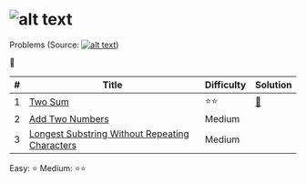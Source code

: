![alt text](https://raw.githubusercontent.com/lvncnt/Leetcode-OJ/master/Logo/logo.png "Logo")
========
Problems (Source: [![alt text](https://raw.githubusercontent.com/lvncnt/Leetcode-OJ/master/Logo/LeetCodeLogo.png "Leetcode")][0]) 

:key:

| #                 | Title           | Difficulty   | Solution 
| :-------------:   |-------------    | -----|  ----- 
| 1                 | [Two Sum][1]               | :star::star:  | [:key:][1a]
| 2                 | [Add Two Numbers][2]        |  Medium  
| 3                 | [Longest Substring Without Repeating Characters][2]      |    Medium  

Easy: :star:   Medium: :star::star:

[0]: http://leetcode.com/
[1]: https://oj.leetcode.com/problems/two-sum/
[1a]: https://raw.githubusercontent.com/lvncnt/Leetcode-OJ/master/twoSum.py
[2]: https://oj.leetcode.com/problems/add-two-numbers/
[3]: https://oj.leetcode.com/problems/longest-substring-without-repeating-characters/




